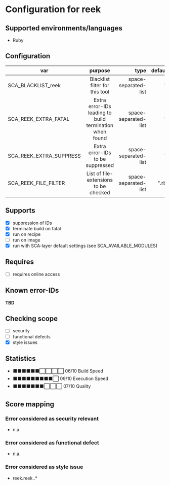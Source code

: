 # Configuration for reek

## Supported environments/languages

* Ruby

## Configuration

| var | purpose | type | default |
| ------------- |:-------------:| -----:| -----:
| SCA_BLACKLIST_reek | Blacklist filter for this tool | space-separated-list | ""
| SCA_REEK_EXTRA_FATAL | Extra error-IDs leading to build termination when found | space-separated-list | ""
| SCA_REEK_EXTRA_SUPPRESS | Extra error-IDs to be suppressed | space-separated-list | ""
| SCA_REEK_FILE_FILTER | List of file-extensions to be checked | space-separated-list | ".rb"

## Supports

* [x] suppression of IDs
* [x] terminate build on fatal
* [x] run on recipe
* [ ] run on image
* [x] run with SCA-layer default settings (see SCA_AVAILABLE_MODULES)

## Requires

* [ ] requires online access

## Known error-IDs

__TBD__

## Checking scope

* [ ] security
* [ ] functional defects
* [x] style issues

## Statistics

* ⬛⬛⬛⬛⬛⬛⬜⬜⬜⬜ 06/10 Build Speed
* ⬛⬛⬛⬛⬛⬛⬛⬛⬛⬜ 09/10 Execution Speed
* ⬛⬛⬛⬛⬛⬛⬛⬜⬜⬜ 07/10 Quality

## Score mapping

### Error considered as security relevant

* n.a.

### Error considered as functional defect

* n.a.

### Error considered as style issue

* reek.reek..*
